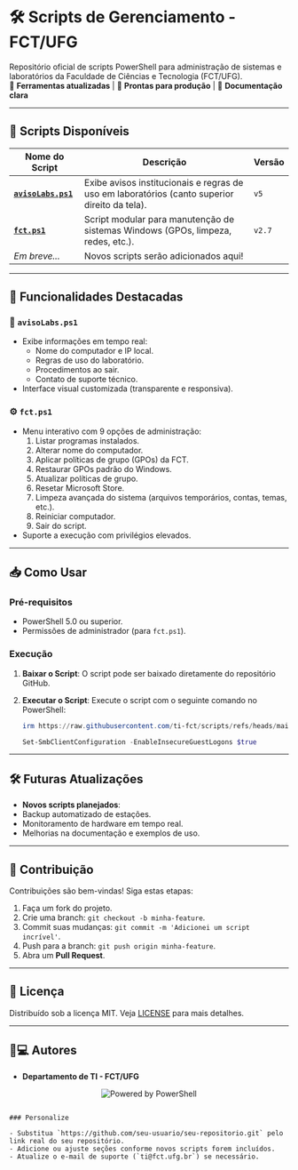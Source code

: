 # 🛠️ Scripts de Gerenciamento - FCT/UFG

Repositório oficial de scripts PowerShell para administração de sistemas e laboratórios da Faculdade de Ciências e Tecnologia (FCT/UFG).  
🔧 **Ferramentas atualizadas** | 🚀 **Prontas para produção** | 📜 **Documentação clara**

---

## 📂 Scripts Disponíveis

| Nome do Script         | Descrição                                                                                  | Versão |
|------------------------|------------------------------------------------------------------------------------------|--------|
| [**`avisoLabs.ps1`**](avisoLabs.ps1) | Exibe avisos institucionais e regras de uso em laboratórios (canto superior direito da tela). | `v5`   |
| [**`fct.ps1`**](fct.ps1)               | Script modular para manutenção de sistemas Windows (GPOs, limpeza, redes, etc.).           | `v2.7` |
| *Em breve...*          | Novos scripts serão adicionados aqui!                                                    |        |

---

## 🚀 Funcionalidades Destacadas

### 🔖 `avisoLabs.ps1`
- Exibe informações em tempo real:
  - Nome do computador e IP local.
  - Regras de uso do laboratório.
  - Procedimentos ao sair.
  - Contato de suporte técnico.
- Interface visual customizada (transparente e responsiva).

### ⚙️ `fct.ps1`
- Menu interativo com 9 opções de administração:
  1. Listar programas instalados.
  2. Alterar nome do computador.
  3. Aplicar políticas de grupo (GPOs) da FCT.
  4. Restaurar GPOs padrão do Windows.
  5. Atualizar políticas de grupo.
  6. Resetar Microsoft Store.
  7. Limpeza avançada do sistema (arquivos temporários, contas, temas, etc.).
  8. Reiniciar computador.
  9. Sair do script.
- Suporte a execução com privilégios elevados.

---

## 📥 Como Usar

### Pré-requisitos
- PowerShell 5.0 ou superior.
- Permissões de administrador (para `fct.ps1`).


### Execução

1. **Baixar o Script**: O script pode ser baixado diretamente do repositório GitHub.
2. **Executar o Script**: Execute o script com o seguinte comando no PowerShell:

   ```powershell
   irm https://raw.githubusercontent.com/ti-fct/scripts/refs/heads/main/fct.ps1 | iex
   ```

   ```powershell
   Set-SmbClientConfiguration -EnableInsecureGuestLogons $true
   ```

---

## 🛠️ Futuras Atualizações

- **Novos scripts planejados**:
- Backup automatizado de estações.
- Monitoramento de hardware em tempo real.
- Melhorias na documentação e exemplos de uso.

---

## 🤝 Contribuição

Contribuições são bem-vindas! Siga estas etapas:

1. Faça um fork do projeto.
2. Crie uma branch: `git checkout -b minha-feature`.
3. Commit suas mudanças: `git commit -m 'Adicionei um script incrível'`.
4. Push para a branch: `git push origin minha-feature`.
5. Abra um **Pull Request**.

---

## 📜 Licença

Distribuído sob a licença MIT. Veja [LICENSE](LICENSE) para mais detalhes.

---

## 👨💻 Autores

- **Departamento de TI - FCT/UFG**
<p align="center">
<img src="https://img.shields.io/badge/Powered%20by-PowerShell-blue?style=for-the-badge&logo=powershell" alt="Powered by PowerShell">
</p>

```

### Personalize

- Substitua `https://github.com/seu-usuario/seu-repositorio.git` pelo link real do seu repositório.
- Adicione ou ajuste seções conforme novos scripts forem incluídos.
- Atualize o e-mail de suporte (`ti@fct.ufg.br`) se necessário.
